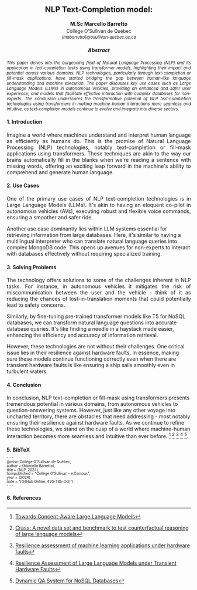 <h2 style="text-align:center;">NLP Text-Completion model:</h2>
<p style="text-align:center;"><strong>M.Sc Marcello Barretto</strong></p>
<p style="text-align:center; font-size: 0.9em; margin-top: -10px;">Collège O'Sullivan de Québec</p>
<p style="text-align:center;font-size: 0.8em; margin-top: -10px;font-style:italic;">{mabarretto}@osullivan-quebec.qc.ca</p>
<h4 style="text-align:center; font-weight:bold;font-style:italic;">Abstract</h4>
<p style="text-align:justify; font-size:0.8em; font-style:italic;">This paper delves into the burgeoning field of Natural Language Processing (NLP) and its application in text-completion tasks using transformer models, highlighting their impact and potential across various domains. NLP technologies, particularly through text-completion or fill-mask applications, have started bridging the gap between human-like language understanding and machine execution. The paper discusses key use cases such as Large Language Models (LLMs) in autonomous vehicles, providing an enhanced and safer user experience, and models that facilitate effective interaction with complex databases for non-experts. The conclusion underscores the transformative potential of NLP text-completion technologies using transformers in making machine-human interactions more seamless and intuitive, as text-completion models continue to evolve and integrate into diverse sectors.</p>

#### 1. Introduction

<p style="text-align:justify;font-size;">Imagine a world where machines understand and interpret human language as efficiently as humans do. This is the promise of Natural Language Processing (NLP) technologies, notably text-completion or fill-mask applications using transformers. These techniques are akin to the way our brains automatically fill in the blanks when we're reading a sentence with missing words, offering an exciting leap forward in the machine's ability to comprehend and generate human language.</p>


#### 2. Use Cases

<p style="text-align:justify; font-size;"> One of the primary use cases of NLP text-completion technologies is in Large Language Models (LLMs). It's akin to having an eloquent co-pilot in autonomous vehicles (AVs), executing robust and flexible voice commands, ensuring a smoother and safer ride.

Another use case dominantly lies within LLM systems essential for retrieving information from large databases. Here, it's similar to having a multilingual interpreter who can translate natural language queries into complex MongoDB code. This opens up avenues for non-experts to interact with databases effectively without requiring specialized training.</p>

#### 3. Solving Problems

<p style="text-align:justify; font-size;">The technology offers solutions to some of the challenges inherent in NLP tasks. For instance, in autonomous vehicles it mitigates the risk of miscommunication between the user and the vehicle - think of it as reducing the chances of lost-in-translation moments that could potentially lead to safety concerns.

Similarly, by fine-tuning pre-trained transformer models like T5 for NoSQL databases, we can transform natural language questions into accurate database queries. It's like finding a needle in a haystack made easier, enhancing the efficiency and accuracy of information retrieval.

However, these technologies are not without their challenges. One critical issue lies in their resilience against hardware faults. In essence, making sure these models continue functioning correctly even when there are transient hardware faults is like ensuring a ship sails smoothly even in turbulent waters.</p>


#### 4. Conclusion

In conclusion, NLP text-completion or fill-mask using transformers presents tremendous potential in various domains, from autonomous vehicles to question-answering systems. However, just like any other voyage into uncharted territory, there are obstacles that need addressing - most notably ensuring their resilience against hardware faults. As we continue to refine these technologies, we stand on the cusp of a world where machine-human interaction becomes more seamless and intuitive than ever before. [^1^] [^2^] [^3^] [^4^] [^5^].

#### 5. BibTeX

<p style="font-size: 0.7em; margin-top: -10px;">
- - - </p>

<p style="font-size: 0.7em; margin-top: -10px;">
@misc{Collège O'Sullivan de Québec,</p>
<p style="font-size: 0.7em; margin-top: -10px;">
  author = {Marcello Barretto},</p>
<p style="font-size: 0.7em; margin-top: -10px;">
  title = {NLP, 2024},</p>
<p style="font-size: 0.7em; margin-top: -10px;">
  howpublished = "Collège O'Sullivan - e.Campus",</p>
<p style="font-size: 0.7em; margin-top: -10px;">
  year = {2024},</p>
<p style="font-size: 0.7em; margin-top: -10px;">
  note = "[GitHub Online; 420-T85-OQ]"}</p>

<p style="font-size: 0.7em; margin-top: -10px;">
- - - </p>

#### 6. References

[^1^]: [Towards Concept-Aware Large Language Models](https://arxiv.org/abs/2311.01866)
[^2^]: [Crass: A novel data set and benchmark to test counterfactual reasoning of large language models](https://arxiv.org/abs/2112.11941)
[^3^]: [Resilience assessment of machine learning applications under hardware faults](https://open.library.ubc.ca/soa/cIRcle/collections/ubctheses/24/items/1.0435699)
[^4^]: [Resilience Assessment of Large Language Models under Transient Hardware Faults](https://ieeexplore.ieee.org/abstract/document/10301253/)
[^5^]: [Dynamic QA System for NoSQL Databases](https://dspace.univ-guelma.dz/xmlui/handle/123456789/15019)








